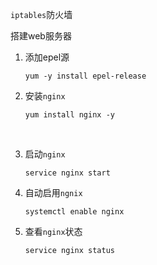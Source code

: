`iptables`防火墙

搭建web服务器

1. 添加epel源

   ```shell
   yum -y install epel-release
   ```

2. 安装`nginx`

   ```shell
   yum install nginx -y
   ```

   ​

3. 启动`nginx`

   ```shell
   service nginx start
   ```

4. 自动启用`ngnix`

   ```shell
   systemctl enable nginx
   ```

5. 查看`nginx`状态

   ```shell
   service nginx status
   ```
